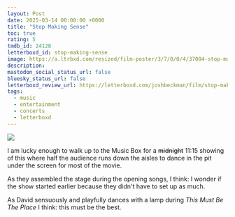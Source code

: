 ```yaml
---
layout: Post
date: 2025-03-14 00:00:00 +0000
title: "Stop Making Sense"
toc: true
rating: 5
tmdb_id: 24128
letterboxd_id: stop-making-sense
image: https://a.ltrbxd.com/resized/film-poster/3/7/0/0/4/37004-stop-making-sense-0-600-0-900-crop.jpg?v=c7e06b923e
description: 
mastodon_social_status_url: false
bluesky_status_url: false
letterboxd_review_url: https://letterboxd.com/joshbeckman/film/stop-making-sense/
tags:
  - music
  - entertainment
  - concerts
  - letterboxd
---
```


 <p><img src="https://a.ltrbxd.com/resized/film-poster/3/7/0/0/4/37004-stop-making-sense-0-600-0-900-crop.jpg?v=c7e06b923e"/></p> <p>I am lucky enough to walk up to the Music Box for a <s>midnight</s> 11:15 showing of this where half the audience runs down the aisles to dance in the pit under the screen for most of the movie.</p><p>As they assembled the stage during the opening songs, I think: I wonder if the show started earlier because they didn't have to set up as much. </p><p>As David sensuously and playfully dances with a lamp during <em>This Must Be The Place</em> I think: this must be the best.</p> 
